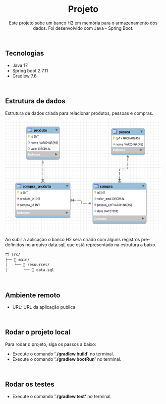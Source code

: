<h1 align="center">Projeto</h1>
<p align="center">Este projeto sobe um banco H2 em memória para o armazenamento dos dados. Foi desenvolvido com Java - Spring Boot.</p>


<br/><h2 align="left">Tecnologias</h2>
<ul>
  <li>Java 17</li>
  <li>Spring boot 2.7.11</li>
  <li>Gradlew 7.6</li>
</ul>

<br/><h2 align="left">Estrutura de dados</h2>

<p>Estrutura de dados criada para relacionar produtos, pessoas e compras.</p>

![Diagrama ER](https://github.com/uczak/sicredi/blob/main/src/main/resources/static/DiagramaER.PNG)

Ao subir a aplicação o banco H2 sera criado com alguns registros pre-definidos no arquivo data.sql, que está representado na estrutura a baixo.
```txt
🗂️ src/
├── 📂 main/
│   └── 📂 resources/
│       └── 📝 data.sql

````


<br/><h2 align="left">Ambiente remoto</h2>
<ul>
  <li> URL:  URL da aplicação publica </li>
</ul>

<br/><h2 align="left">Rodar o projeto local</h2>
<p>Para rodar o projeto, siga os passos a baixo:</p>
<ul>
  <li>Execute o comando <b>'./gradlew build'</b> no terminal.</li>
  <li>Execute o comando <b>'./gradlew bootRun'</b> no terminal.</li>
</ul>  

<br/><h2 align="left">Rodar os testes</h2>
<ul>
  <li>Execute o comando <b>'./gradlew test'</b> no terminal.</li>
</ul>  
